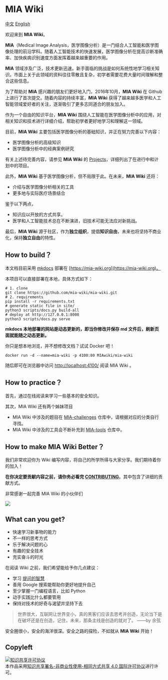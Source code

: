 # MIA Wiki


[中文](./README-zh_CN.md)  [English](./README.md)

欢迎来到 **MIA Wiki**。

**MIA**（Medical Image Analysis，医学图像分析）是一门结合人工智能和医学图像处理的前沿学科。随着人工智能技术的快速发展，医学图像分析在提高诊断准确率、加快疾病识别速度方面发挥着越来越重要的作用。

**MIA** 领域涉及广泛，技术更新迅速。新手面临的挑战是如何系统性地学习相关知识。市面上关于此领域的资料往往零散且复杂，初学者需要花费大量时间理解和整合这些信息。

为了帮助对 **MIA** 感兴趣的朋友们更好地入门，2016年10月，**MIA Wiki** 在 Github 上进行了首次提交。随着内容的持续丰富，**MIA Wiki** 获得了越来越多医学和人工智能领域爱好者的关注，逐渐吸引了更多志同道合的朋友加入。

作为一个自由的知识平台，**MIA Wiki** 围绕人工智能在医学图像分析中的应用，对相关知识和技术进行详细介绍，帮助初学者更好地学习和理解这一领域。

目前，**MIA Wiki** 主要包括医学图像分析的基础知识，并正在努力完善以下内容：

- 医学图像分析的高级知识
- 医学图像分析中的经典案例研究

有关上述待完善内容，请参见 **MIA Wiki** 的 [Projects](https://github.com/Kent0n-Li/mia-wiki)，详细列出了在进行中和计划中的项目。

此外，**MIA Wiki** 基于医学图像分析，但不局限于此。在未来，**MIA Wiki** 还将：

- 介绍与医学图像分析相关的工具
- 更多地与实际医疗场景结合

鉴于以下两点，

- 知识应以开放的方式共享。
- 医学和人工智能技术总在不断演进，旧技术可能无法应对新挑战。

最后，**MIA Wiki** 源于社区，作为**独立组织**，提倡**知识自由**，未来也将坚持不商业化，保持**独立自由**的特性。

## How to build？

本文档目前采用 [mkdocs](https://github.com/mkdocs/mkdocs) 部署在 [https://mia-wiki.org](https://mia-wiki.org)。

本项目可以直接部署在本地，具体方式如下：

```shell
# 1. clone
git clone https://github.com/mia-wiki/mia-wiki.git
# 2. requirements
pip install -r requirements.txt
# generate static file in site/
python3 scripts/docs.py build-all
# deploy at http://127.0.0.1:8008
python3 scripts/docs.py serve
```

**mkdocs 本地部署的网站是动态更新的，即当你修改并保存 md 文件后，刷新页面就能随之动态更新。**


你只是想本地浏览，并不想修改文档？试试 Docker 吧！

```
docker run -d --name=mia-wiki -p 4100:80 MIAwiki/mia-wiki
```
随后即可在浏览器中访问 [http://localhost:4100/](http://localhost:4100/) 阅读 MIA Wiki 。

## How to practice？

首先，通过在线阅读来学习一些基本的安全知识。

其次，MIA Wiki 还有两个姊妹项目

- MIA Wiki 中涉及的题目在 [MIA-challenges](https://github.com/mia-wiki/MIA-challenges) 仓库中，请根据对应的分类自行寻找。
- MIA Wiki 中涉及的工具会不断补充到 [MIA-tools](https://github.com/mia-wiki/MIA-tools) 仓库中。

## How to make MIA Wiki Better？

我们非常欢迎你为 Wiki 编写内容，将自己的所学所得与大家分享。我们期待着你的加入！

**在你决定要贡献内容之前，请你务必看完 [CONTRIBUTING](https://mia-wiki.org/en/contribute/before-contributing/)**。其中包含了详细的贡献方式。 

非常感谢一起完善 MIA Wiki 的小伙伴们

<a href="https://github.com/mia-wiki/mia-wiki/graphs/contributors"><img src="https://opencollective.com/mia-wiki/contributors.svg?width=890&button=false" /></a>

## What can you get?

- 快速学习新事物的能力
- 不一样的思考方式
- 乐于解决问题的心
- 有趣的安全技术
- 充实奋斗的时光

在阅读 Wiki 之前，我们希望能给予你几点建议：

- 学习 [提问的智慧](https://github.com/ryanhanwu/How-To-Ask-Questions-The-Smart-Way)
- 善用 Google 搜索能帮助你更好地提升自己
- 至少掌握一门编程语言，比如 Python
- 动手实践比什么都要管用
- 保持对技术的好奇与渴望并坚持下去

> 世界很大，互联网让世界变小，真的黑客们应该去思考并创造，无论当下是在破坏还是在创造，记住，未来，那条主线是创造的就对了。 ——by 余弦

安全圈很小，安全的海洋很深。安全之路的探险，不如就从 **MIA Wiki** 开始！

## Copyleft
<a rel="license" href="http://creativecommons.org/licenses/by-nc-sa/4.0/"><img alt="知识共享许可协议" style="border-width:0" src="https://i.creativecommons.org/l/by-nc-sa/4.0/88x31.png" /></a><br />本作品采用<a rel="license" href="http://creativecommons.org/licenses/by-nc-sa/4.0/">知识共享署名-非商业性使用-相同方式共享 4.0 国际许可协议</a>进行许可。

